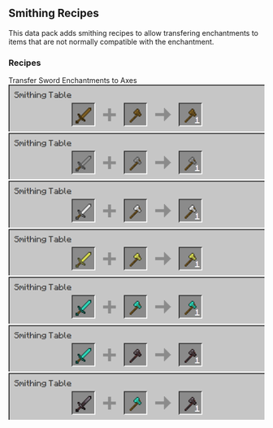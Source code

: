 ## Smithing Recipes
This data pack adds smithing recipes to allow transfering enchantments to items that are not normally compatible with the enchantment.

### Recipes
Transfer Sword Enchantments to Axes
![Wooden](/images/smithing/wooden_axe.png)  
![Stone](/images/smithing/stone_axe.png)  
![Iron](/images/smithing/iron_axe.png)  
![Golden](/images/smithing/golden_axe.png)  
![Diamond](/images/smithing/diamond_axe.png)  
![Netherite1](/images/smithing/netherite_axe_1.png)  
![Netherite2](/images/smithing/netherite_axe_2.png)
